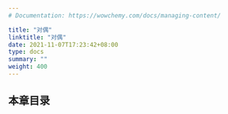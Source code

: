 ```yaml
---
# Documentation: https://wowchemy.com/docs/managing-content/

title: "对偶"
linktitle: "对偶"
date: 2021-11-07T17:23:42+08:00
type: docs
summary: ""
weight: 400
---
```


<!--more-->

## 本章目录

